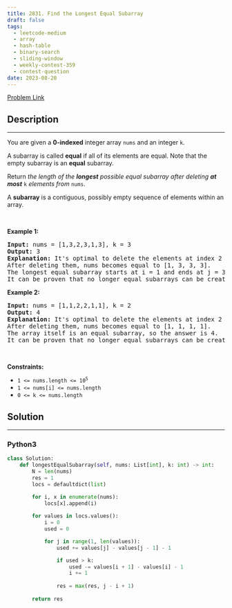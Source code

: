 ```yaml
---
title: 2831. Find the Longest Equal Subarray
draft: false
tags: 
  - leetcode-medium
  - array
  - hash-table
  - binary-search
  - sliding-window
  - weekly-contest-359
  - contest-question
date: 2023-08-20
---
```


[Problem Link](https://leetcode.com/problems/find-the-longest-equal-subarray/)

## Description

---
<p>You are given a <strong>0-indexed</strong> integer array <code>nums</code> and an integer <code>k</code>.</p>

<p>A subarray is called <strong>equal</strong> if all of its elements are equal. Note that the empty subarray is an <strong>equal</strong> subarray.</p>

<p>Return <em>the length of the <strong>longest</strong> possible equal subarray after deleting <strong>at most</strong> </em><code>k</code><em> elements from </em><code>nums</code>.</p>

<p>A <b>subarray</b> is a contiguous, possibly empty sequence of elements within an array.</p>

<p>&nbsp;</p>
<p><strong class="example">Example 1:</strong></p>

<pre>
<strong>Input:</strong> nums = [1,3,2,3,1,3], k = 3
<strong>Output:</strong> 3
<strong>Explanation:</strong> It&#39;s optimal to delete the elements at index 2 and index 4.
After deleting them, nums becomes equal to [1, 3, 3, 3].
The longest equal subarray starts at i = 1 and ends at j = 3 with length equal to 3.
It can be proven that no longer equal subarrays can be created.
</pre>

<p><strong class="example">Example 2:</strong></p>

<pre>
<strong>Input:</strong> nums = [1,1,2,2,1,1], k = 2
<strong>Output:</strong> 4
<strong>Explanation:</strong> It&#39;s optimal to delete the elements at index 2 and index 3.
After deleting them, nums becomes equal to [1, 1, 1, 1].
The array itself is an equal subarray, so the answer is 4.
It can be proven that no longer equal subarrays can be created.
</pre>

<p>&nbsp;</p>
<p><strong>Constraints:</strong></p>

<ul>
	<li><code>1 &lt;= nums.length &lt;= 10<sup>5</sup></code></li>
	<li><code>1 &lt;= nums[i] &lt;= nums.length</code></li>
	<li><code>0 &lt;= k &lt;= nums.length</code></li>
</ul>


## Solution

---
### Python3
``` py title='find-the-longest-equal-subarray'
class Solution:
    def longestEqualSubarray(self, nums: List[int], k: int) -> int:
        N = len(nums)
        res = 1
        locs = defaultdict(list)

        for i, x in enumerate(nums):
            locs[x].append(i)
        
        for values in locs.values():
            i = 0
            used = 0

            for j in range(1, len(values)):
                used += values[j] - values[j - 1] - 1

                if used > k:
                    used -= values[i + 1] - values[i] - 1
                    i += 1
                
                res = max(res, j - i + 1)
        
        return res
```

